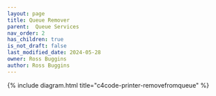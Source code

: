 ```yaml
---
layout: page
title: Queue Remover
parent:  Queue Services
nav_order: 2
has_children: true
is_not_draft: false
last_modified_date: 2024-05-28
owner: Ross Buggins
author: Ross Buggins
---
```


{% include diagram.html title="c4code-printer-removefromqueue" %}
